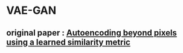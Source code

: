VAE-GAN
===
## original paper : [Autoencoding beyond pixels using a learned similarity metric](https://proceedings.mlr.press/v48/larsen16.html "游標顯示")
